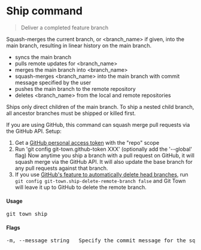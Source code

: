 <h1 textrun="command-heading">Ship command</h1>

<blockquote textrun="command-summary">
Deliver a completed feature branch
</blockquote>

<a textrun="command-description">

Squash-merges the current branch, or <branch_name> if given, into the main
branch, resulting in linear history on the main branch.

- syncs the main branch
- pulls remote updates for <branch_name>
- merges the main branch into <branch_name>
- squash-merges <branch_name> into the main branch with commit message specified
  by the user
- pushes the main branch to the remote repository
- deletes <branch_name> from the local and remote repositories

Ships only direct children of the main branch. To ship a nested child branch,
all ancestor branches must be shipped or killed first.

If you are using GitHub, this command can squash merge pull requests via the
GitHub API. Setup:

1. Get a
   [GitHub personal access token](https://help.github.com/articles/creating-a-personal-access-token-for-the-command-line)
   with the "repo" scope
2. Run 'git config git-town.github-token XXX' (optionally add the '--global'
   flag) Now anytime you ship a branch with a pull request on GitHub, it will
   squash merge via the GitHub API. It will also update the base branch for any
   pull requests against that branch.
3. If you use
   [GitHub's feature to automatically delete head branches](https://help.github.com/en/github/administering-a-repository/managing-the-automatic-deletion-of-branches),
   run `git config git-town.ship-delete-remote-branch false` and Git Town will
   leave it up to GitHub to delete the remote branch.

</a>

#### Usage

<pre textrun="command-usage">
git town ship
</pre>

#### Flags

<pre textrun="command-flags">
-m, --message string   Specify the commit message for the squash commit
</pre>
